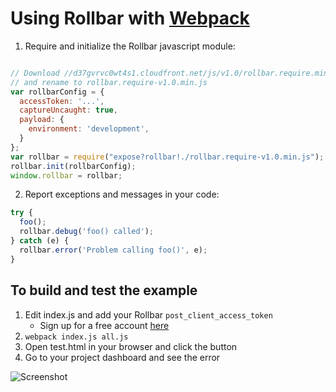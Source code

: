 # Using Rollbar with [Webpack](http://webpack.github.io/)

1. Require and initialize the Rollbar javascript module:

```js

// Download //d37gvrvc0wt4s1.cloudfront.net/js/v1.0/rollbar.require.min.js and place in current directory
// and rename to rollbar.require-v1.0.min.js
var rollbarConfig = {
  accessToken: '...',
  captureUncaught: true,
  payload: {
    environment: 'development',
  }
};
var rollbar = require("expose?rollbar!./rollbar.require-v1.0.min.js"); // Use the expose-loader to expose the global
rollbar.init(rollbarConfig);
window.rollbar = rollbar;
```

2. Report exceptions and messages in your code:

```js
try {
  foo();
  rollbar.debug('foo() called');
} catch (e) {
  rollbar.error('Problem calling foo()', e);
}
```

## To build and test the example
1. Edit index.js and add your Rollbar `post_client_access_token`
   - Sign up for a free account [here](https://rollbar.com/signup/)
2. ```webpack index.js all.js```
3. Open test.html in your browser and click the button
4. Go to your project dashboard and see the error

![Screenshot](https://github.com/rollbar/rollbar.js/raw/browserify/examples/browserify/img/screenshot.png)
